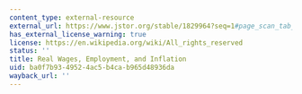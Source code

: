 ```yaml
---
content_type: external-resource
external_url: https://www.jstor.org/stable/1829964?seq=1#page_scan_tab_contents
has_external_license_warning: true
license: https://en.wikipedia.org/wiki/All_rights_reserved
status: ''
title: Real Wages, Employment, and Inflation
uid: ba0f7b93-4952-4ac5-b4ca-b965d48936da
wayback_url: ''
---
```

